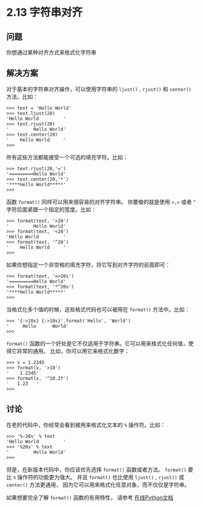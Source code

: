 

# 2.13 字符串对齐

## 问题

你想通过某种对齐方式来格式化字符串

## 解决方案

对于基本的字符串对齐操作，可以使用字符串的 `ljust()` , `rjust()` 和 `center()` 方法。比如：

    
    
    >>> text = 'Hello World'
    >>> text.ljust(20)
    'Hello World         '
    >>> text.rjust(20)
    '         Hello World'
    >>> text.center(20)
    '    Hello World     '
    >>>
    

所有这些方法都能接受一个可选的填充字符。比如：

    
    
    >>> text.rjust(20,'=')
    '=========Hello World'
    >>> text.center(20,'*')
    '****Hello World*****'
    >>>
    

函数 `format()` 同样可以用来很容易的对齐字符串。 你要做的就是使用 `<,>` 或者 `^` 字符后面紧跟一个指定的宽度。比如：

    
    
    >>> format(text, '>20')
    '         Hello World'
    >>> format(text, '<20')
    'Hello World         '
    >>> format(text, '^20')
    '    Hello World     '
    >>>
    

如果你想指定一个非空格的填充字符，将它写到对齐字符的前面即可：

    
    
    >>> format(text, '=>20s')
    '=========Hello World'
    >>> format(text, '*^20s')
    '****Hello World*****'
    >>>
    

当格式化多个值的时候，这些格式代码也可以被用在 `format()` 方法中。比如：

    
    
    >>> '{:>10s} {:>10s}'.format('Hello', 'World')
    '     Hello      World'
    >>>
    

`format()` 函数的一个好处是它不仅适用于字符串。它可以用来格式化任何值，使得它非常的通用。 比如，你可以用它来格式化数字：

    
    
    >>> x = 1.2345
    >>> format(x, '>10')
    '    1.2345'
    >>> format(x, '^10.2f')
    '   1.23   '
    >>>
    

## 讨论

在老的代码中，你经常会看到被用来格式化文本的 `%` 操作符。比如：

    
    
    >>> '%-20s' % text
    'Hello World         '
    >>> '%20s' % text
    '         Hello World'
    >>>
    

但是，在新版本代码中，你应该优先选择 `format()` 函数或者方法。 `format()` 要比 `%` 操作符的功能更为强大。 并且
`format()` 也比使用 `ljust()` , `rjust()` 或 `center()` 方法更通用，
因为它可以用来格式化任意对象，而不仅仅是字符串。

如果想要完全了解 `format()` 函数的有用特性， 请参考
[在线Python文档](https://docs.python.org/3/library/string.html#formatspec)

